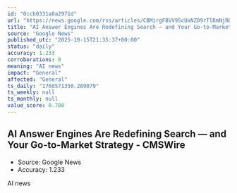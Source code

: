 ```yaml
---
id: "0ccb0331a0a2971d"
url: "https://news.google.com/rss/articles/CBMirgFBVV95cUxNZ09rTlRmNjR0ZnF2d2xxTzdjeUM4ZE9CY1E3VWRNblY5OHBNODJBbVBiUXUwckdyT0ZxR01taV9SbjYtWXB4aEpZZUQxbmduYi1pSW5RS0Z5RUpsYU1ReGY2dUJGeHNFalQ0RjFHcGtvSU50anNsZjRNZVRTbElPMy1rZXZkbjY5UXd3NnRrb29vajdKNzhSUmR3QTFTdWg3X3N3M2l0SWlGc2RjNVE?oc=5"
title: "AI Answer Engines Are Redefining Search — and Your Go-to-Market Strategy - CMSWire"
source: "Google News"
published_utc: "2025-10-15T21:35:37+00:00"
status: "daily"
accuracy: 1.233
corroborations: 0
meaning: "AI news"
impact: "General"
affected: "General"
ts_daily: "1760571350.289079"
ts_weekly: null
ts_monthly: null
value_score: 0.708
---
```

## AI Answer Engines Are Redefining Search — and Your Go-to-Market Strategy - CMSWire

- Source: Google News
- Accuracy: 1.233

AI news
